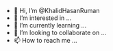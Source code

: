 - 👋 Hi, I’m @KhalidHasanRuman
- 👀 I’m interested in ...
- 🌱 I’m currently learning ...
- 💞️ I’m looking to collaborate on ...
- 📫 How to reach me ...

<!---
KhalidHasanRuman/KhalidHasanRuman is a ✨ special ✨ repository because its `README.md` (this file) appears on your GitHub profile.
You can click the Preview link to take a look at your changes.
--->
